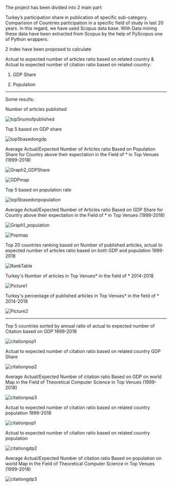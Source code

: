 The project has been divided into 2 main part:

Turkey’s participation share in publication of specific sub-category.
Comparision of Countries participation in a specific field of study in last 20 years.
In this regard, we have used Scopus data base.
With Data mining these data have been extracted from Scopus by the help of PyScopus one of Python wrappers. 

2 index  have been proposed to calculate

Actual to expected number of articles ratio based on related country & Actual to expected number of citation ratio based on related country:

  1. GDP Share

  2. Population 


***

Some results:

Number of articles published 

![top5numofpublished](https://user-images.githubusercontent.com/44237325/72206782-f5b75300-34a2-11ea-948d-9c2d3fd03f1e.png)

Top 5 based on GDP share

![top5basedongdp](https://user-images.githubusercontent.com/44237325/72206799-27301e80-34a3-11ea-88c2-7a117d42d3ba.png)

Average Actual/Expected Number of Articles ratio Based on Population Share for Country above their expectation in the Field of * in Top Venues (1999-2018)

![Graph2_GDPShare](https://user-images.githubusercontent.com/44237325/72206813-40d16600-34a3-11ea-8373-f318d177fdff.jpg)

![GDPmap](https://user-images.githubusercontent.com/44237325/72206832-68c0c980-34a3-11ea-9c9d-9169e8cc817f.png)


Top 5 based on population rate

![top5basedonpopulation](https://user-images.githubusercontent.com/44237325/72206811-33b47700-34a3-11ea-9a58-5d3cf63c8035.jpg)

Average Actual/Expected Number of Articles ratio Based on GDP Share for Country above their expectation in the Field of * in Top Venues (1999-2018)

![Graph1_population](https://user-images.githubusercontent.com/44237325/72206826-5b0b4400-34a3-11ea-83a7-906e30297ca6.jpg)

![Popmap](https://user-images.githubusercontent.com/44237325/72206838-7413f500-34a3-11ea-8ca1-6caf1a1c44c0.png)

Top 20 countries ranking based on Number of published articles, actual to expected number of articles ratio based on both GDP and population 1999-2018

![RankTable](https://user-images.githubusercontent.com/44237325/72207145-07025e80-34a7-11ea-8fe2-351a01f76179.jpg)


Turkey's Number of articles in Top Venues* in the field of * 2014-2018

![Picture1](https://user-images.githubusercontent.com/44237325/72207074-159c4600-34a6-11ea-8737-12a185ca023a.png)

Turkey's percentage of published articles in Top Venues* in the field of * 2014-2018

![Picture2](https://user-images.githubusercontent.com/44237325/72207083-25b42580-34a6-11ea-954a-aa28632507ed.png)


***
Top 5 countries sorted by annual ratio of actual to expected number of Citation based on GDP 1999-2018

![citationpop1](https://user-images.githubusercontent.com/44237325/72207352-69f4f500-34a9-11ea-92f0-1e09da84bf62.png)

Actual to expected number of citation ratio based on related country GDP Share

![citationpop2](https://user-images.githubusercontent.com/44237325/72207353-69f4f500-34a9-11ea-9bd3-24f82ac727c7.png)

Average Actual/Expected Number of citation ratio Based on GDP on world Map in the Field of Theoretical Computer
Science in Top Venues (1999-2018)

![citationpop3](https://user-images.githubusercontent.com/44237325/72207354-6a8d8b80-34a9-11ea-9e58-d91eecd58232.png)

Actual to expected number of citation ratio based on related country population 1999-2018

![citationpop1](https://user-images.githubusercontent.com/44237325/72207422-11722780-34aa-11ea-9670-0c7e92d4b2fe.png)

Actual to expected number of citation ratio based on related country population

![citationgdp2](https://user-images.githubusercontent.com/44237325/72207357-6b262200-34a9-11ea-9879-3de10b991c40.png)

Average Actual/Expected Number of citation ratio Based on population on world Map in the Field of Theoretical Computer Science in Top Venues (1999-2018)

![citationgdp3](https://user-images.githubusercontent.com/44237325/72207358-6c574f00-34a9-11ea-8803-489f48ef0411.png)








